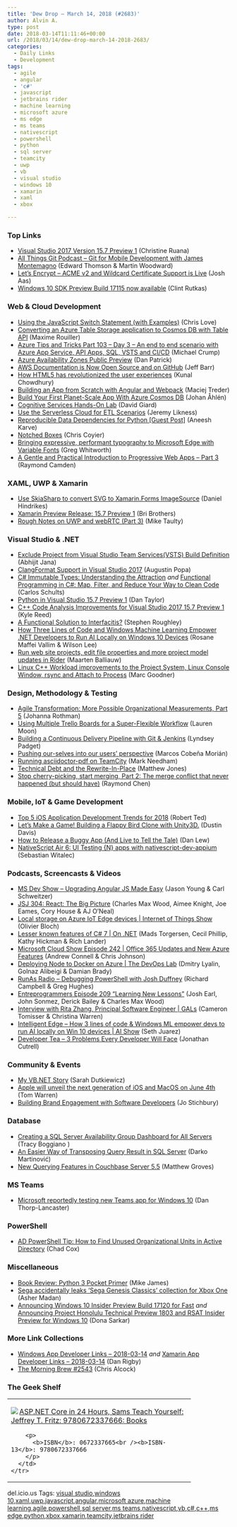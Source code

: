 ```yaml
---
title: 'Dew Drop – March 14, 2018 (#2683)'
author: Alvin A.
type: post
date: 2018-03-14T11:11:46+00:00
url: /2018/03/14/dew-drop-march-14-2018-2683/
categories:
  - Daily Links
  - Development
tags:
  - agile
  - angular
  - 'c#'
  - javascript
  - jetbrains rider
  - machine learning
  - microsoft azure
  - ms edge
  - ms teams
  - nativescript
  - powershell
  - python
  - sql server
  - teamcity
  - uwp
  - vb
  - visual studio
  - windows 10
  - xamarin
  - xaml
  - xbox

---
```

### <a name="top"></a>Top Links

  * <a href="https://blogs.msdn.microsoft.com/visualstudio/2018/03/13/visual-studio-2017-version-15-7-preview-1/" target="_blank">Visual Studio 2017 Version 15.7 Preview 1</a> (Christine Ruana)
  * <a href="https://www.allthingsgit.com/episodes/git_for_mobile_development_with_james_montemagno.html" target="_blank">All Things Git Podcast &#8211; Git for Mobile Development with James Montemagno</a> (Edward Thomson & Martin Woodward)
  * <a href="https://community.letsencrypt.org/t/acme-v2-and-wildcard-certificate-support-is-live/55579" target="_blank">Let&#8217;s Encrypt &#8211; ACME v2 and Wildcard Certificate Support is Live</a> (Josh Aas)
  * <a href="http://blogs.windows.com/buildingapps/2018/03/13/windows-10-sdk-preview-build-17115-now-available/?WT.mc_id=DX_MVP4025064" target="_blank">Windows 10 SDK Preview Build 17115 now available</a> (Clint Rutkas)



### <a name="web"></a>Web & Cloud Development

  * <a href="https://love2dev.com/blog/javascript-switch-statement" target="_blank">Using the JavaScript Switch Statement (with Examples)</a> (Chris Love)
  * <a href="https://blog.maximerouiller.com/post/converting-an-azure-table-storage-application-to-cosmos-db-with-table-api/" target="_blank">Converting an Azure Table Storage application to Cosmos DB with Table API</a> (Maxime Rouiller)
  * <a href="https://www.michaelcrump.net/azure-tips-and-tricks103/" target="_blank">Azure Tips and Tricks Part 103 &#8211; Day 3 &#8211; An end to end scenario with Azure App Service, API Apps, SQL, VSTS and CI/CD</a> (Michael Crump)
  * <a href="https://buildazure.com/2018/03/13/azure-availability-zones-public-preview/" target="_blank">Azure Availability Zones Public Preview</a> (Dan Patrick)
  * <a href="http://feedproxy.google.com/~r/AmazonWebServicesBlog/~3/KVlFzCcPZYo/" target="_blank">AWS Documentation is Now Open Source and on GitHub</a> (Jeff Barr)
  * <a href="http://feedproxy.google.com/~r/kunal2383/~3/Cr5sDjQJC9c/how-html5-revolutionized-user-experiences.html" target="_blank">How HTML5 has revolutionized the user experiences</a> (Kunal Chowdhury)
  * <a href="https://twilioinc.wpengine.com/2018/03/building-an-app-from-scratch-with-angular-and-webpack.html" target="_blank">Building an App from Scratch with Angular and Webpack</a> (Maciej Treder)
  * <a href="https://blogs.msdn.microsoft.com/mvpawardprogram/2018/03/13/azure-cosmos-db/" target="_blank">Build Your First Planet-Scale App With Azure Cosmos DB</a> (Johan Åhlén)
  * <a href="http://davidgiard.com/2018/03/13/CognitiveServicesHandsOnLab.aspx" target="_blank">Cognitive Services Hands-On Lab</a> (David Giard)
  * <a href="https://blog.jeremylikness.com/use-the-serverless-cloud-for-etl-scenarios-bb7f967edde5?source=rss----f5c09f3c73f4---4" target="_blank">Use the Serverless Cloud for ETL Scenarios</a> (Jeremy Likness)
  * <a href="https://blog.jupyter.org/reproducible-data-dependencies-for-python-guest-post-d0f68293a99?source=rss----95916e268740---4" target="_blank">Reproducible Data Dependencies for Python [Guest Post]</a> (Aneesh Karve)
  * <a href="https://css-tricks.com/notched-boxes/" target="_blank">Notched Boxes</a> (Chris Coyier)
  * <a href="http://blogs.windows.com/msedgedev/2018/03/13/bringing-expressive-performant-typography-to-microsoft-edge-with-variable-fonts/?WT.mc_id=DX_MVP4025064" target="_blank">Bringing expressive, performant typography to Microsoft Edge with Variable Fonts</a> (Greg Whitworth)
  * <a href="https://www.telerik.com/blogs/a-gentle-and-practical-introduction-to-progressive-web-apps-part-3" target="_blank">A Gentle and Practical Introduction to Progressive Web Apps &#8211; Part 3</a> (Raymond Camden)



### <a name="silverlight"></a>XAML, UWP & Xamarin

  * <a href="http://danielhindrikes.se/xamarin/use-skiasharp-to-convert-svg-to-xamarin-forms-imagesource/" target="_blank">Use SkiaSharp to convert SVG to Xamarin.Forms ImageSource</a> (Daniel Hindrikes)
  * <a href="https://releases.xamarin.com/15-7-preview-1/" target="_blank">Xamarin Preview Release: 15.7 Preview 1</a> (Bri Brothers)
  * <a href="http://feedproxy.google.com/~r/mtaulty/~3/UJGtsGLyIWg/" target="_blank">Rough Notes on UWP and webRTC (Part 3)</a> (Mike Taulty)



### <a name="dotnet"></a>Visual Studio & .NET

  * <a href="https://dailydotnettips.com/2018/03/14/exclude-project-from-visual-studio-team-servicesvsts-build-definition/" target="_blank">Exclude Project from Visual Studio Team Services(VSTS) Build Definition</a> (Abhijit Jana)
  * <a href="https://blogs.msdn.microsoft.com/vcblog/2018/03/13/clangformat-support-in-visual-studio-2017-15-7-preview-1/" target="_blank">ClangFormat Support in Visual Studio 2017</a> (Augustin Popa)
  * <a href="https://blog.ndepend.com/c-sharp-immutable-types-understanding-attraction/" target="_blank">C# Immutable Types: Understanding the Attraction</a> _and_ <a href="http://feedproxy.google.com/~r/SubMain/~3/x1iSL1iZlVM/" target="_blank">Functional Programming in C#: Map, Filter, and Reduce Your Way to Clean Code</a> (Carlos Schults)
  * <a href="https://blogs.msdn.microsoft.com/pythonengineering/2018/03/13/python-in-visual-studio-15-7/" target="_blank">Python in Visual Studio 15.7 Preview 1</a> (Dan Taylor)
  * <a href="https://blogs.msdn.microsoft.com/vcblog/2018/03/13/c-code-analysis-improvements-for-visual-studio-2017-15-7-preview-1/" target="_blank">C++ Code Analysis Improvements for Visual Studio 2017 15.7 Preview 1</a> (Kyle Reed)
  * <a href="https://stephenroughley.com/2018/03/12/a-functional-solution-to-interfacitis/" target="_blank">A Functional Solution to Interfacitis?</a> (Stephen Roughley)
  * <a href="https://blogs.technet.microsoft.com/machinelearning/2018/03/13/how-three-lines-of-code-and-windows-machine-learning-empower-net-developers-to-run-ai-locally-on-windows-10-devices/" target="_blank">How Three Lines of Code and Windows Machine Learning Empower .NET Developers to Run AI Locally on Windows 10 Devices</a> (Rosane Maffei Vallim & Wilson Lee)
  * <a href="https://blog.jetbrains.com/dotnet/2018/03/13/run-web-site-projects-edit-file-properties-project-model-updates-rider/" target="_blank">Run web site projects, edit file properties and more project model updates in Rider</a> (Maarten Balliauw)
  * <a href="https://blogs.msdn.microsoft.com/vcblog/2018/03/13/linux-c-workload-improvements-to-the-project-system-linux-console-window-rsync-and-attach-to-process/" target="_blank">Linux C++ Workload improvements to the Project System, Linux Console Window, rsync and Attach to Process</a> (Marc Goodner)



### <a name="design"></a>Design, Methodology & Testing

  * <a href="http://feedproxy.google.com/~r/ManagingProductDevelopment/~3/eS8Fb_ganrk/" target="_blank">Agile Transformation: More Possible Organizational Measurements, Part 5</a> (Johanna Rothman)
  * <a href="https://blog.trello.com/using-multiple-boards-for-a-super-flexible-workflow" target="_blank">Using Multiple Trello Boards for a Super-Flexible Workflow</a> (Lauren Moon)
  * <a href="https://stackify.com/continuous-delivery-git-jenkins/" target="_blank">Building a Continuous Delivery Pipeline with Git & Jenkins</a> (Lyndsey Padget)
  * <a href="https://marcoscobena.com/#/2018-3-13" target="_blank">Pushing our-selves into our users&#8217; perspective</a> (Marcos Cobeña Morián)
  * <a href="http://feedproxy.google.com/~r/MarkNeedham/~3/HoU7i0vImg4/" target="_blank">Running asciidoctor-pdf on TeamCity</a> (Mark Needham)
  * <a href="http://feedproxy.google.com/~r/ExceptionNotFound/~3/UeiWusGSGXw/" target="_blank">Technical Debt and the Rewrite-In-Place</a> (Matthew Jones)
  * <a href="https://blogs.msdn.microsoft.com/oldnewthing/20180313-00/?p=98225" target="_blank">Stop cherry-picking, start merging, Part 2: The merge conflict that never happened (but should have)</a> (Raymond Chen)



### <a name="mobile"></a>Mobile, IoT & Game Development

  * <a href="https://dzone.com/articles/top-5-ios-application-development-trends-for-2018?utm_medium=feed&utm_source=feedpress.me&utm_campaign=Feed%3A+dzone%2Fmobile" target="_blank">Top 5 iOS Application Development Trends for 2018</a> (Robert Ted)
  * <a href="https://programmersunlimited.wordpress.com/2018/03/13/lets-make-a-game-building-a-flappy-bird-clone-with-unity3d/" target="_blank">Let’s Make a Game! Building a Flappy Bird Clone with Unity3D.</a> (Dustin Davis)
  * <a href="http://blog.danlew.net/2018/03/13/how-to-release-a-buggy-app-and-live-to-tell-the-tale/" target="_blank">How to Release a Buggy App (And Live to Tell the Tale)</a> (Dan Lew)
  * <a href="https://www.nativescript.org/blog/nativescript-air-6-ui-testing-n-apps-with-nativescript-dev-appium" target="_blank">NativeScript Air 6: UI Testing {N} apps with nativescript-dev-appium</a> (Sebastian Witalec)



### <a name="podcasts"></a>Podcasts, Screencasts & Videos

  * <a href="http://msdevshow.com/2018/03/upgrading-angular-with-sam-julien/" target="_blank">MS Dev Show &#8211; Upgrading Angular JS Made Easy</a> (Jason Young & Carl Schweitzer)
  * <a href="https://devchat.tv/js-jabber/jsj-304-react-the-big-picture" target="_blank">JSJ 304: React: The Big Picture</a> (Charles Max Wood, Aimee Knight, Joe Eames, Cory House & AJ O&#8217;Neal)
  * <a href="https://channel9.msdn.com/Shows/Internet-of-Things-Show/Local-storage-on-Azure-IoT-Edge-devices?WT.mc_id=DX_MVP4025064" target="_blank">Local storage on Azure IoT Edge devices | Internet of Things Show</a> (Olivier Bloch)
  * <a href="https://channel9.msdn.com/Shows/On-NET/Lesser-known-features-of-C-7?WT.mc_id=DX_MVP4025064" target="_blank">Lesser known features of C# 7 | On .NET</a> (Mads Torgersen, Cecil Phillip, Kathy Hickman & Rich Lander)
  * <a href="http://feeds.microsoftcloudshow.com/~r/microsoftcloudshowepisodes/~3/IB_RpHVAGv4/242-office-365-updates-and-new-azure-features" target="_blank">Microsoft Cloud Show Episode 242 | Office 365 Updates and New Azure Features</a> (Andrew Connell & Chris Johnson)
  * <a href="https://channel9.msdn.com/Shows/DevOps-Lab/Deploying-Node-to-Docker-on-Azure?WT.mc_id=DX_MVP4025064" target="_blank">Deploying Node to Docker on Azure | The DevOps Lab</a> (Dmitry Lyalin, Golnaz Alibeigi & Damian Brady)
  * <a href="http://feedproxy.google.com/~r/RunaAsRadioWma/~3/yyUkntktknc/default.aspx" target="_blank">RunAs Radio &#8211; Debugging PowerShell with Josh Duffney</a> (Richard Campbell & Greg Hughes)
  * <a href="http://entreprogrammers.com/2536-2/" target="_blank">Entreprogrammers Episode 209 “Learning New Lessons”</a> (Josh Earl, John Sonmez, Derick Bailey & Charles Max Wood)
  * <a href="https://channel9.msdn.com/Shows/GALs/Interview-with-Rita-Zhang-Principal-Software-Engineer?WT.mc_id=DX_MVP4025064" target="_blank">Interview with Rita Zhang, Principal Software Engineer | GALs</a> (Cameron Tomisser & Christina Warren)
  * <a href="https://channel9.msdn.com/Shows/AI-Show/Intelligent-Edge-How-3-lines-of-code--Windows-ML-empower-devs-to-run-AI-locally-on-Win-10-devices?WT.mc_id=DX_MVP4025064" target="_blank">Intelligent Edge &#8211; How 3 lines of code & Windows ML empower devs to run AI locally on Win 10 devices | AI Show</a> (Seth Juarez)
  * <a href="http://developertea.simplecast.fm/3-problems-developers-face" target="_blank">Developer Tea &#8211; 3 Problems Every Developer Will Face</a> (Jonathan Cutrell)



### <a name="events"></a>Community & Events

  * <a href="http://www.sadukie.com/2018/03/13/my-vb-net-story/" target="_blank">My VB.NET Story</a> (Sarah Dutkiewicz)
  * <a href="https://www.theverge.com/2018/3/13/17115548/apple-wwdc-2018-june-date-san-jose" target="_blank">Apple will unveil the next generation of iOS and MacOS on June 4th</a> (Tom Warren)
  * <a href="http://tracking.feedpress.it/link/16301/8539506" target="_blank">Building Brand Engagement with Software Developers</a> (Jo Stichbury)



### <a name="sql"></a>Database

  * <a href="http://feedproxy.google.com/~r/MSSQLTips-LatestSqlServerTips/~3/yAkPw8k5gPw/tip.asp" target="_blank">Creating a SQL Server Availability Group Dashboard for All Servers</a> (Tracy Boggiano )
  * <a href="https://www.red-gate.com/simple-talk/sql/t-sql-programming/easier-way-transposing-query-result-sql-server/" target="_blank">An Easier Way of Transposing Query Result in SQL Server</a> (Darko Martinović)
  * <a href="http://feedproxy.google.com/~r/CrossCuttingConcerns/~3/XzaqbyliFoo/New-Querying-Features-Couchbase-Server" target="_blank">New Querying Features in Couchbase Server 5.5</a> (Matthew Groves)



### MS Teams<a name="sp"></a>

  * <a href="http://feedproxy.google.com/~r/wmexperts/~3/_sv-OJuJPZU/microsoft-working-new-teams-app-windows-10" target="_blank">Microsoft reportedly testing new Teams app for Windows 10</a> (Dan Thorp-Lancaster)



### <a name="ps"></a>PowerShell

  * <a href="https://blogs.technet.microsoft.com/chadcox/2018/03/13/ad-powershell-tip-how-to-find-unused-organizational-units-in-active-directory/" target="_blank">AD PowerShell Tip: How to Find Unused Organizational Units in Active Directory</a> (Chad Cox)



### <a name="misc"></a>Miscellaneous

  * <a href="http://www.i-programmer.info/bookreviews/62-python/11627-python-3-pocket-primer.html" target="_blank">Book Review: Python 3 Pocket Primer</a> (Mike James)
  * <a href="http://feedproxy.google.com/~r/wmexperts/~3/eqh2YsCEFz8/sega-accidentally-leaks-sega-genesis-classics-collection-xbox-one-youtube" target="_blank">Sega accidentally leaks &#8216;Sega Genesis Classics&#8217; collection for Xbox One</a> (Asher Madan)
  * <a href="http://blogs.windows.com/windowsexperience/2018/03/13/announcing-windows-10-insider-preview-build-17120-for-fast/?WT.mc_id=DX_MVP4025064" target="_blank">Announcing Windows 10 Insider Preview Build 17120 for Fast</a> _and_ <a href="http://blogs.windows.com/windowsexperience/2018/03/13/announcing-project-honolulu-technical-preview-1803-and-rsat-insider-preview-for-windows-10/?WT.mc_id=DX_MVP4025064" target="_blank">Announcing Project Honolulu Technical Preview 1803 and RSAT Insider Preview for Windows 10</a> (Dona Sarkar)



### <a name="links"></a>More Link Collections

  * <a href="https://www.windowsappdev.com/2018/03/windows-app-developer-links-2018-03-14/" target="_blank">Windows App Developer Links &#8211; 2018-03-14</a> _and_ <a href="https://www.allaboutxamarin.com/2018/03/xamarin-app-developer-links-2018-03-14/" target="_blank">Xamarin App Developer Links &#8211; 2018-03-14</a> (Dan Rigby)
  * <a href="http://feedproxy.google.com/~r/ReflectivePerspective/~3/tsLE6bHdhE0/" target="_blank">The Morning Brew #2543</a> (Chris Alcock)



### <a name="shelf"></a>The Geek Shelf

<div class="wlWriterEditableSmartContent" id="scid:7dc1bd33-94bd-46fd-a20b-0131235bcd47:68d6dc8b-2fed-4aa8-9cfc-532718ed92b2" style="margin: 0px; padding: 0px; float: none; display: inline;">
  <table cellspacing="0" cellpadding="2" width="400" border="0" unselectable="on">
    <tr>
      <td valign="top" width="400">
        <p>
          <a title="ASP.NET Core in 24 Hours, Sams Teach Yourself: Jeffrey T. Fritz: 9780672337666: Books" href="http://www.amazon.com/exec/obidos/ASIN/0672337665/amavin-20"><img data-recalc-dims="1" decoding="async" src="https://i0.wp.com/images-na.ssl-images-amazon.com/images/I/41soiydK80L._AC_US218_.jpg?w=660&#038;ssl=1" border="0" align="left" style="float:left" />ASP.NET Core in 24 Hours, Sams Teach Yourself: Jeffrey T. Fritz: 9780672337666: Books</a>
        </p>
        
        <p>
          <b>ISBN</b>: 0672337665<br /><b>ISBN-13</b>: 9780672337666
        </p>
      </td>
    </tr>
  </table>
</div>



<div class="wlWriterEditableSmartContent" id="scid:77ECF5F8-D252-44F5-B4EB-D463C5396A79:9964e52b-d437-4664-b056-62f1838416b6" style="margin: 0px; padding: 0px; float: none; display: inline;">
  del.icio.us Tags: <a href="http://del.icio.us/popular/visual+studio" rel="tag">visual studio</a>,<a href="http://del.icio.us/popular/windows+10" rel="tag">windows 10</a>,<a href="http://del.icio.us/popular/xaml" rel="tag">xaml</a>,<a href="http://del.icio.us/popular/uwp" rel="tag">uwp</a>,<a href="http://del.icio.us/popular/javascript" rel="tag">javascript</a>,<a href="http://del.icio.us/popular/angular" rel="tag">angular</a>,<a href="http://del.icio.us/popular/microsoft+azure" rel="tag">microsoft azure</a>,<a href="http://del.icio.us/popular/machine+learning" rel="tag">machine learning</a>,<a href="http://del.icio.us/popular/agile" rel="tag">agile</a>,<a href="http://del.icio.us/popular/powershell" rel="tag">powershell</a>,<a href="http://del.icio.us/popular/sql+server" rel="tag">sql server</a>,<a href="http://del.icio.us/popular/ms+teams" rel="tag">ms teams</a>,<a href="http://del.icio.us/popular/nativescript" rel="tag">nativescript</a>,<a href="http://del.icio.us/popular/vb" rel="tag">vb</a>,<a href="http://del.icio.us/popular/c%23" rel="tag">c#</a>,<a href="http://del.icio.us/popular/c%2b%2b" rel="tag">c++</a>,<a href="http://del.icio.us/popular/ms+edge" rel="tag">ms edge</a>,<a href="http://del.icio.us/popular/python" rel="tag">python</a>,<a href="http://del.icio.us/popular/xbox" rel="tag">xbox</a>,<a href="http://del.icio.us/popular/xamarin" rel="tag">xamarin</a>,<a href="http://del.icio.us/popular/teamcity" rel="tag">teamcity</a>,<a href="http://del.icio.us/popular/jetbrains+rider" rel="tag">jetbrains rider</a>
</div>